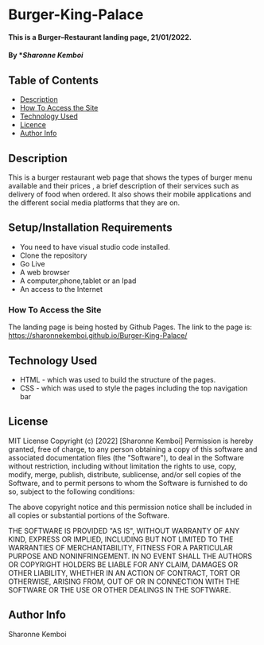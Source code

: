 # Burger-King-Palace
#### This is a Burger–Restaurant landing page, 21/01/2022.
#### By **Sharonne Kemboi*
## Table of Contents
+ [Description](#description)
+ [How To Access the Site](#sitelink)
+ [Technology Used](#technology-used)
+ [Licence](#licence)
+ [Author Info](#author-Info)
## Description
This is a burger restaurant web page that shows the types of burger menu available and their prices , a brief description of their services such as delivery of food when ordered. It also shows their mobile applications and the different social media platforms that they are on.
## Setup/Installation Requirements
* You need to have visual studio code installed.
* Clone the repository
* Go Live 
* A web browser 
* A computer,phone,tablet or an Ipad
* An access to the Internet
### How To Access the Site
The landing page is being hosted by Github Pages. The link to the page is:
<a href="https://sharonnekemboi.github.io/Burger-King-Palace/">https://sharonnekemboi.github.io/Burger-King-Palace/</a>
## Technology Used
* HTML - which was used to build the structure of the pages.
* CSS - which was used to style the pages including the top navigation bar
## License
MIT License
Copyright (c) [2022] [Sharonne Kemboi]
Permission is hereby granted, free of charge, to any person obtaining a copy
of this software and associated documentation files (the "Software"), to deal
in the Software without restriction, including without limitation the rights
to use, copy, modify, merge, publish, distribute, sublicense, and/or sell
copies of the Software, and to permit persons to whom the Software is
furnished to do so, subject to the following conditions:

The above copyright notice and this permission notice shall be included in all
copies or substantial portions of the Software.

THE SOFTWARE IS PROVIDED "AS IS", WITHOUT WARRANTY OF ANY KIND, EXPRESS OR
IMPLIED, INCLUDING BUT NOT LIMITED TO THE WARRANTIES OF MERCHANTABILITY,
FITNESS FOR A PARTICULAR PURPOSE AND NONINFRINGEMENT. IN NO EVENT SHALL THE
AUTHORS OR COPYRIGHT HOLDERS BE LIABLE FOR ANY CLAIM, DAMAGES OR OTHER
LIABILITY, WHETHER IN AN ACTION OF CONTRACT, TORT OR OTHERWISE, ARISING FROM,
OUT OF OR IN CONNECTION WITH THE SOFTWARE OR THE USE OR OTHER DEALINGS IN THE
SOFTWARE.
## Author Info
Sharonne Kemboi 


